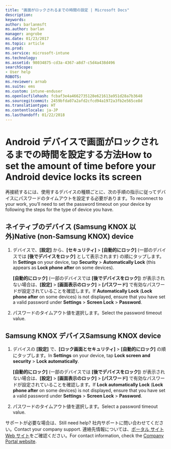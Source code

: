 ```yaml
---
title: "画面がロックされるまでの時間の設定 | Microsoft Docs"
description: 
keywords: 
author: barlanmsft
ms.author: barlan
manager: angrobe
ms.date: 01/23/2017
ms.topic: article
ms.prod: 
ms.service: microsoft-intune
ms.technology: 
ms.assetid: 98034875-cd3a-4367-a8d7-c5d4a438d496
searchScope:
- User help
ROBOTS: 
ms.reviewer: arnab
ms.suite: ems
ms.custom: intune-enduser
ms.openlocfilehash: fcbaf3e4a4662735128e621613a951d28a7b3648
ms.sourcegitcommit: 2459bfda07a2afd2cfcd94a1972a3fb2e565ce8d
ms.translationtype: HT
ms.contentlocale: ja-JP
ms.lasthandoff: 01/22/2018
---
```

# <a name="how-to-set-the-amount-of-time-before-your-android-device-locks-its-screen"></a><span data-ttu-id="c944f-102">Android デバイスで画面がロックされるまでの時間を設定する方法</span><span class="sxs-lookup"><span data-stu-id="c944f-102">How to set the amount of time before your Android device locks its screen</span></span>

<span data-ttu-id="c944f-103">再接続するには、使用するデバイスの種類ごとに、次の手順の指示に従ってデバイスにパスワードのタイムアウトを設定する必要があります。</span><span class="sxs-lookup"><span data-stu-id="c944f-103">To reconnect to your work, you’ll need to set the password timeout on your device by following the steps for the type of device you have.</span></span>

## <a name="native-non-samsung-knox-device"></a><span data-ttu-id="c944f-104">ネイティブのデバイス (Samsung KNOX 以外)</span><span class="sxs-lookup"><span data-stu-id="c944f-104">Native (non-Samsung KNOX) device</span></span>

1.  <span data-ttu-id="c944f-105">デバイスで、**[設定]** から、**[セキュリティ]** &gt; **[自動的にロック]** (一部のデバイスでは **[後でデバイスをロック]** として表示されます) の順にタップします。</span><span class="sxs-lookup"><span data-stu-id="c944f-105">In **Settings** on your device, tap **Security** &gt; **Automatically Lock** (this appears as **Lock phone after** on some devices).</span></span>

    <span data-ttu-id="c944f-106">**[自動的にロック]** (一部のデバイスでは **[後でデバイスをロック]**) が表示されない場合は、**[設定]** &gt; **[画面表示のロック]** &gt; **[パスワード]** で有効なパスワードが設定されていることを確認します。</span><span class="sxs-lookup"><span data-stu-id="c944f-106">If **Automatically Lock** (**Lock phone after** on some devices) is not displayed, ensure that you have set a valid password under **Settings** &gt; **Screen Lock** &gt; **Password**.</span></span>

2.  <span data-ttu-id="c944f-107">パスワードのタイムアウト値を選択します。</span><span class="sxs-lookup"><span data-stu-id="c944f-107">Select the password timeout value.</span></span>

## <a name="samsung-knox-device"></a><span data-ttu-id="c944f-108">Samsung KNOX デバイス</span><span class="sxs-lookup"><span data-stu-id="c944f-108">Samsung KNOX device</span></span>

1.  <span data-ttu-id="c944f-109">デバイスの **[設定]** で、**[ロック画面とセキュリティ]** &gt; **[自動的にロック]** の順にタップします。</span><span class="sxs-lookup"><span data-stu-id="c944f-109">In **Settings** on your device, tap **Lock screen and security** &gt; **Lock automatically**.</span></span>

    <span data-ttu-id="c944f-110">**[自動的にロック]** (一部のデバイスでは **[後でデバイスをロック]**) が表示されない場合は、**[設定]** &gt; **[画面表示のロック]** &gt; **[パスワード]** で有効なパスワードが設定されていることを確認します。</span><span class="sxs-lookup"><span data-stu-id="c944f-110">If **Lock automatically Lock** (**Lock phone after** on some devices) is not displayed, ensure that you have set a valid password under **Settings** &gt; **Screen Lock** &gt; **Password**.</span></span>

2.  <span data-ttu-id="c944f-111">パスワードのタイムアウト値を選択します。</span><span class="sxs-lookup"><span data-stu-id="c944f-111">Select a password timeout value.</span></span>

<span data-ttu-id="c944f-112">サポートが必要な場合は、</span><span class="sxs-lookup"><span data-stu-id="c944f-112">Still need help?</span></span> <span data-ttu-id="c944f-113">社内サポートに問い合わせてください。</span><span class="sxs-lookup"><span data-stu-id="c944f-113">Contact your company support.</span></span> <span data-ttu-id="c944f-114">連絡先情報については、[ポータル サイト Web サイト](https://portal.manage.microsoft.com#HelpDeskDialog)をご確認ください。</span><span class="sxs-lookup"><span data-stu-id="c944f-114">For contact information, check the [Company Portal website](https://portal.manage.microsoft.com#HelpDeskDialog).</span></span>

